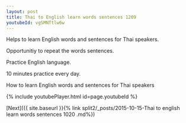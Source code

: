 ```yaml
---
layout: post
title: Thai to English learn words sentences 1209 
youtubeId: vgSMNTtlw6w
---
```

 
 
Helps to learn English words and sentences for Thai speakers.

Opportunitiy to repeat the words sentences. 

Practice English language. 
 
10 minutes practice every day. 
 
How to learn English words and sentences for Thai speakers 
 
{% include youtubePlayer.html id=page.youtubeId %}
 
 
[Next]({{ site.baseurl }}{% link  split2/_posts/2015-10-15-Thai to english learn words sentences 1020 .md%})
 
